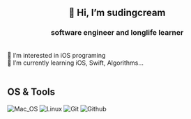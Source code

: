 <h2 align="center"> 👋 Hi, I’m sudingcream </h2>
<h3 align="center"> software engineer and longlife learner </h3>
</a>
<br>
👀 I’m interested in iOS programing</br>
🌱 I’m currently learning iOS, Swift, Algorithms...
<br>
<br>


## OS & Tools

![Mac_OS](https://img.shields.io/badge/-Mac_OS-999999?logo=Apple&style=for-the-badge&logoColor=white)
![Linux](https://img.shields.io/badge/-Linux-FCC624?logo=Linux&style=for-the-badge&logoColor=black)
![Git](https://img.shields.io/badge/-Git-F05032?logo=Git&style=for-the-badge&logoColor=white)
![Github](https://img.shields.io/badge/-Github-181717?logo=Github&style=for-the-badge&logoColor=white)

